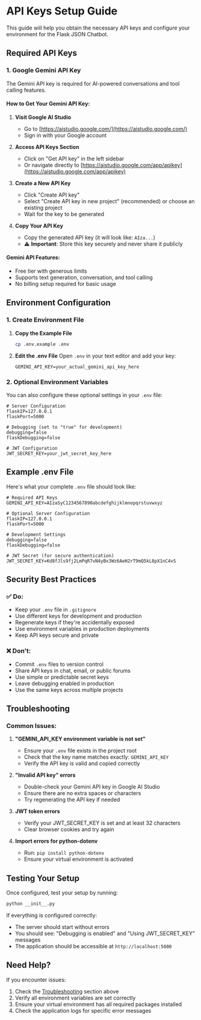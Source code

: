 # API Keys Setup Guide

This guide will help you obtain the necessary API keys and configure your environment for the Flask JSON Chatbot.

## Required API Keys

### 1. Google Gemini API Key

The Gemini API key is required for AI-powered conversations and tool calling features.

#### How to Get Your Gemini API Key:

1. **Visit Google AI Studio**
   - Go to [https://aistudio.google.com/](https://aistudio.google.com/)
   - Sign in with your Google account

2. **Access API Keys Section**
   - Click on "Get API key" in the left sidebar
   - Or navigate directly to [https://aistudio.google.com/app/apikey](https://aistudio.google.com/app/apikey)

3. **Create a New API Key**
   - Click "Create API key"
   - Select "Create API key in new project" (recommended) or choose an existing project
   - Wait for the key to be generated

4. **Copy Your API Key**
   - Copy the generated API key (it will look like: `AIza...`)
   - ⚠️ **Important**: Store this key securely and never share it publicly

#### Gemini API Features:
- Free tier with generous limits
- Supports text generation, conversation, and tool calling
- No billing setup required for basic usage

## Environment Configuration

### 1. Create Environment File

1. **Copy the Example File**
   ```bash
   cp .env.example .env
   ```

2. **Edit the .env File**
   Open `.env` in your text editor and add your key:
   ```
   GEMINI_API_KEY=your_actual_gemini_api_key_here
   ```

### 2. Optional Environment Variables

You can also configure these optional settings in your `.env` file:

```
# Server Configuration
flaskIP=127.0.0.1
flaskPort=5000

# Debugging (set to "true" for development)
debugging=false
flaskDebugging=false

# JWT Configuration
JWT_SECRET_KEY=your_jwt_secret_key_here
```

## Example .env File

Here's what your complete `.env` file should look like:

```
# Required API Keys
GEMINI_API_KEY=AIzaSyC1234567890abcdefghijklmnopqrstuvwxyz

# Optional Server Configuration
flaskIP=127.0.0.1
flaskPort=5000

# Development Settings
debugging=false
flaskDebugging=false

# JWT Secret (for secure authentication)
JWT_SECRET_KEY=Kd8fJls9fj2LmPqR7vN4yBx3Wz6AeH2rT9mQ5kL8pX1nC4vS
```

## Security Best Practices

### ✅ Do:
- Keep your `.env` file in `.gitignore`
- Use different keys for development and production
- Regenerate keys if they're accidentally exposed
- Use environment variables in production deployments
- Keep API keys secure and private

### ❌ Don't:
- Commit `.env` files to version control
- Share API keys in chat, email, or public forums
- Use simple or predictable secret keys
- Leave debugging enabled in production
- Use the same keys across multiple projects

## Troubleshooting

### Common Issues:

1. **"GEMINI_API_KEY environment variable is not set"**
   - Ensure your `.env` file exists in the project root
   - Check that the key name matches exactly: `GEMINI_API_KEY`
   - Verify the API key is valid and copied correctly

2. **"Invalid API key" errors**
   - Double-check your Gemini API key in Google AI Studio
   - Ensure there are no extra spaces or characters
   - Try regenerating the API key if needed

3. **JWT token errors**
   - Verify your JWT_SECRET_KEY is set and at least 32 characters
   - Clear browser cookies and try again

4. **Import errors for python-dotenv**
   - Run: `pip install python-dotenv`
   - Ensure your virtual environment is activated

## Testing Your Setup

Once configured, test your setup by running:

```bash
python __init__.py
```

If everything is configured correctly:
- The server should start without errors
- You should see: "Debugging is enabled" and "Using JWT_SECRET_KEY" messages
- The application should be accessible at `http://localhost:5000`

## Need Help?

If you encounter issues:
1. Check the [Troubleshooting](#troubleshooting) section above
2. Verify all environment variables are set correctly
3. Ensure your virtual environment has all required packages installed
4. Check the application logs for specific error messages
